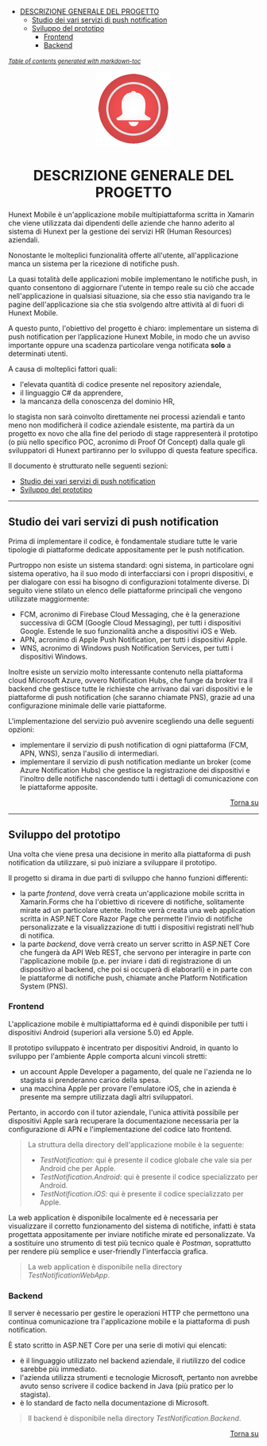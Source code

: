 - [DESCRIZIONE GENERALE DEL PROGETTO](#descrizione-generale-del-progetto)
  * [Studio dei vari servizi di push notification](#studio-dei-vari-servizi-di-push-notification)
  * [Sviluppo del prototipo](#sviluppo-del-prototipo)
    + [Frontend](#frontend)
    + [Backend](#backend)

<small><i><a href='http://ecotrust-canada.github.io/markdown-toc/'>Table of contents generated with markdown-toc</a></i></small>

<div align="center"> 
<img src="Images/_icon.png" alt="Immagine dell'icona"/>

# DESCRIZIONE GENERALE DEL PROGETTO
</div>

Hunext Mobile è un'applicazione mobile multipiattaforma scritta in Xamarin che viene utilizzata dai dipendenti delle aziende che hanno aderito al sistema di Hunext per la gestione dei 
servizi HR (Human Resources) aziendali.

Nonostante le molteplici funzionalità offerte all'utente, all'applicazione manca un sistema per la ricezione di notifiche push.

La quasi totalità delle applicazioni mobile implementano le notifiche push, in quanto consentono di aggiornare l'utente in tempo reale su ciò che accade nell'applicazione in qualsiasi 
situazione, sia che esso stia navigando tra le pagine dell'applicazione sia che stia svolgendo altre attività al di fuori di Hunext Mobile.

A questo punto, l'obiettivo del progetto è chiaro: implementare un sistema di push notification per l’applicazione Hunext Mobile, in modo che un avviso importante oppure una scadenza particolare 
venga notificata __solo__ a determinati utenti.

A causa di molteplici fattori quali:
- l'elevata quantità di codice presente nel repository aziendale,
- il linguaggio C# da apprendere,
- la mancanza della conoscenza del dominio HR, 

lo stagista non sarà coinvolto direttamente nei processi aziendali e tanto meno non modificherà il codice aziendale esistente, ma partirà da un progetto ex novo che alla fine del periodo di stage rappresenterà il prototipo (o più nello specifico POC, acronimo di Proof Of Concept) dalla quale gli sviluppatori di Hunext partiranno per lo sviluppo di questa feature specifica. 

Il documento è strutturato nelle seguenti sezioni:

- [Studio dei vari servizi di push notification](#studio-dei-vari-servizi-di-push-notification)
- [Sviluppo del prototipo](#sviluppo-del-prototipo)

---

## Studio dei vari servizi di push notification

Prima di implementare il codice, è fondamentale studiare tutte le varie tipologie di piattaforme dedicate appositamente per le push notification.

Purtroppo non esiste un sistema standard: ogni sistema, in particolare ogni sistema operativo, ha il suo modo di interfacciarsi con i propri dispositivi, e per dialogare con essi ha bisogno di configurazioni totalmente diverse.
Di seguito viene stilato un elenco delle piattaforme principali che vengono utilizzate maggiormente:

- FCM, acronimo di Firebase Cloud Messaging, che è la generazione successiva di GCM (Google Cloud Messaging), per tutti i dispositivi Google. Estende le suo funzionalità anche a dispositivi iOS e Web.
- APN, acronimo di Apple Push Notification, per tutti i dispositivi Apple.
- WNS, acronimo di Windows push Notification Services, per tutti i dispositivi Windows.

Inoltre esiste un servizio molto interessante contenuto nella piattaforma cloud Microsoft Azure, ovvero Notification Hubs, che funge da broker tra il backend che gestisce tutte le richieste che arrivano dai vari dispositivi e le piattaforme di push notification (che saranno chiamate PNS), grazie ad una configurazione minimale delle varie piattaforme.

L'implementazione del servizio può avvenire scegliendo una delle seguenti opzioni:
- implementare il servizio di push notification di ogni piattaforma (FCM, APN, WNS), senza l'ausilio di intermediari.
- implementare il servizio di push notification mediante un broker (come Azure Notification Hubs) che gestisce la registrazione dei dispositivi e l'inoltro delle notifiche nascondendo tutti i dettagli di comunicazione con le piattaforme apposite.

<div align="right">

[Torna su](#descrizione-generale-del-progetto)
</div>

---

## Sviluppo del prototipo

Una volta che viene presa una decisione in merito alla piattaforma di push notification da utilizzare, si può iniziare a sviluppare il prototipo.

Il progetto si dirama in due parti di sviluppo che hanno funzioni differenti:
- la parte *frontend*, dove verrà creata un'applicazione mobile scritta in Xamarin.Forms che ha l'obiettivo di ricevere di notifiche, solitamente mirate ad un particolare utente. 
Inoltre verrà creata una web application scritta in ASP.NET Core Razor Page che permette l'invio di notifiche personalizzate e la visualizzazione di tutti i dispositivi registrati nell'hub di notifica.
- la parte *backend*, dove verrà creato un server scritto in ASP.NET Core che fungerà da API Web REST, che servono per interagire in parte con l'applicazione mobile (p.e. per inviare i dati di registrazione di un dispositivo al backend, che poi si occuperà di elaborarli) e in parte con le piattaforme di notifiche push, chiamate anche Platform Notification System (PNS).

### Frontend

L'applicazione mobile è multipiattaforma ed è quindi disponibile per tutti i dispositivi Android (superiori alla versione 5.0) ed Apple.

Il prototipo sviluppato è incentrato per dispositivi Android, in quanto lo sviluppo per l'ambiente Apple comporta alcuni vincoli stretti:

- un account Apple Developer a pagamento, del quale ne l'azienda ne lo stagista si prenderanno carico della spesa.
- una macchina Apple per provare l'emulatore iOS, che in azienda è presente ma sempre utilizzata dagli altri sviluppatori.

Pertanto, in accordo con il tutor aziendale, l'unica attività possibile per dispositivi Apple sarà recuperare la documentazione necessaria per la configurazione di APN e l'implementazione del codice lato frontend.

> La struttura della directory dell'applicazione mobile è la seguente:
> 
> - *TestNotification*: qui è presente il codice globale che vale sia per Android che per Apple.
> - *TestNotification.Android*: qui è presente il codice specializzato per Android.
> - *TestNotification.iOS*: qui è presente il codice specializzato per Apple.

La web application è disponibile localmente ed è necessaria per visualizzare il corretto funzionamento del sistema di notifiche, infatti è stata progettata appositamente per inviare notifiche mirate ed personalizzate.
Va a sostituire uno strumento di test più tecnico quale è *Postman*, soprattutto per rendere più semplice e user-friendly l'interfaccia grafica.

> La web application è disponibile nella directory *TestNotificationWebApp*.

### Backend

Il server è necessario per gestire le operazioni HTTP che permettono una continua comunicazione tra l'applicazione mobile e la piattaforma di push notification.

È stato scritto in ASP.NET Core per una serie di motivi qui elencati:

- è il linguaggio utilizzato nel backend aziendale, il riutilizzo del codice sarebbe più immediato.
- l'azienda utilizza strumenti e tecnologie Microsoft, pertanto non avrebbe avuto senso scrivere il codice backend in Java (più pratico per lo stagista).
- è lo standard de facto nella documentazione di Microsoft.

> Il backend è disponibile nella directory *TestNotification.Backend*.

<div align="right">

[Torna su](#descrizione-generale-del-progetto)
</div>
